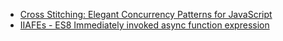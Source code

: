 * [Cross Stitching: Elegant Concurrency Patterns for JavaScript](https://www.youtube.com/watch?v=726eZyVtC0Y)
* [IIAFEs - ES8 Immediately invoked async function expression](https://stackoverflow.com/questions/40745153/es8-immediately-invoked-async-function-expression)